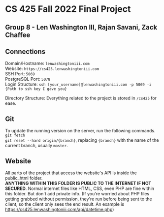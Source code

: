 # CS 425 Fall 2022 Final Project
## Group 8 - Len Washington III, Rajan Savani, Zack Chaffee

## Connections
Domain/Hostname: ```lenwashingtoniii.com```<br>
Website: ```https://cs425.lenwashingtoniii.com```<br>
SSH Port: ```5069```<br>
PostgreSQL Port: ```5078```<br>
Login Structure: ```ssh [your_username]@lenwashingtoniii.com -p 5069 -i {Path to ssh key I gave you}```

Directory Structure: Everything related to the project is stored in ```/cs425``` for ease.

## Git
To update the running version on the server, run the following commands.<br>
```git fetch```<br>
```git reset --hard origin/{branch}```, replacing ```{branch}``` with the name of the current branch, usually ```master```.

## Website
All parts of the project that access the website's API is inside the public_html folder. <br>
__ANYTHING WITHIN THIS FOLDER IS PUBLIC TO THE INTERNET IF NOT SECURED__. Normal internet files like HTML, CSS, even PHP are fine within this folder. But don't add private info. (If you're worried about PHP files getting grabbed without permission, they're run before being sent to the client, so the client only sees the end result. An example is https://cs425.lenwashingtoniii.com/api/datetime.php)